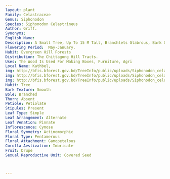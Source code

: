 ```yaml
---
layout: plant
Family: Celastraceae
Genus: Siphonodon
Species: Siphonodon Celastrineus
Author: Griff.
Synonyms: 
English Name: 
Description: A Small Tree, Up To 15 M Tall, Branchlets Glabrous, Bark Greyish. Leaves Elliptic-lanceolate To Ovate-oblong, 10-20 Ã— 4-9 Cm, Base Cuneate To Rounded, Obtuse, Apex Acute To Acuminate, Coriaceous, Margin Crenulate-serrate, But Sometimes Obscurely So, Nerves 4-10 Pairs, Petioles Up To 2 Cm Long. Inflorescence Ramiflorous Or Axillary Cymes, Mostly 3-flowered, Usually From The Old Branches, Peduncles 10-15 Mm Long, Sometimes Solitary On Pedicels, Pedicels 5-10 Mm Long. Flowers 5-merous, Cream-white. Calyx Lobes Reniform Or Rounded, 1-2 Ã— 1.5 Mm. Petals Oblong, Ovate, 2-3 Ã— 1.5-2.0 Mm, Obtuse. Disk C 2 Mm In Diameter. Stamens 1 Mm Long, Inserted On The Outer Margin Of The Disk, Filaments 1 Mm Long. Pistil 1 Mm Long, Partly Immersed, Ovary Semi-globose. Fruits Drupaceous, Broadly Pyriform Or Ellipsoid, 4-6 Ã— 2-4 Cm. Seeds Oblong-elliptic, Obtuse At Both Ends, 1.5 Ã— 1.0 Mm. 
Flowering Period:  May-January.
Habit: Evergreen Hill Forests
Distribution: The Chittagong Hill Tracts.
Uses: The Wood Is Used For Making Boxes, Furniture, Agri
Local Name: Kathbel, 
img: http://bfis.bforest.gov.bd/TreeInfo/public/uploads/Siphonodon_celastrineus.jpg
img: http://bfis.bforest.gov.bd/TreeInfo/public/uploads/Siphonodon_celastrineus1.jpg
img: http://bfis.bforest.gov.bd/TreeInfo/public/uploads/Siphonodon_celastrineus2.jpg
Habit: Tree
Bark Texture: Smooth
Bole: Branched
Thorn: Absent
Petiole: Petiolate
Stipules: Present
Leaf Type: Simple
Leaf Arrangement: Alternate
Leaf Venation: Pinnate
Inflorescence: Cymose
Floral Symmetry: Actinomorphic
Floral Type: Pentamerous
Floral Attachment: Gamopetalous
Corolla Aestivation: Imbricate
Fruit: Drupe
Sexual Reproductive Unit: Covered Seed



---
```


